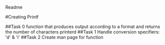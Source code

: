 Readme

#Creating Printf

##Task 0
function that produces output according to a format
and returns the number of characters printerd
##Task 1
Handle conversion specifiers: 'd' & 'i'
##Task 2
Create man page for function

